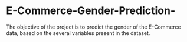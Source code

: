 # E-Commerce-Gender-Prediction-

The objective of the project is to predict the gender of the E-Commerce data, based on the several variables present in the dataset. 
